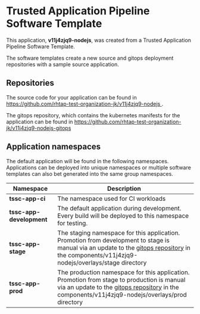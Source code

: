 # Trusted Application Pipeline Software Template

This application, **v11j4zjq9-nodejs**, was created from a Trusted Application Pipeline Software Template.

The software templates create a new source and gitops deployment repositories with a sample source application. 

## Repositories

The source code for your application can be found in [https://github.com/rhtap-test-organization-jk/v11j4zjq9-nodejs ](https://github.com/rhtap-test-organization-jk/v11j4zjq9-nodejs ).
 
The gitops repository, which contains the kubernetes manifests for the application can be found in 
[https://github.com/rhtap-test-organization-jk/v11j4zjq9-nodejs-gitops ](https://github.com/rhtap-test-organization-jk/v11j4zjq9-nodejs-gitops ) 

## Application namespaces 

The default application will be found in the following namespaces. Applications can be deployed into unique namespaces or multiple software templates can also bet generated into the same group namespaces.  

|  Namespace   |  Description   |  
| -------- | -------- |
| **tssc-app-ci** | The namespace used for CI workloads |
| **tssc-app-development** | The default application during development. Every build will be deployed to this namespace for testing. |
| **tssc-app-stage** | The staging namespace for this application. Promotion from development to stage is manual via an update to the [gitops repository](https://github.com/rhtap-test-organization-jk/v11j4zjq9-nodejs-gitops ) in the components/v11j4zjq9-nodejs/overlays/stage directory |
| **tssc-app-prod** | The production namespace for this application. Promotion from stage to production is manual via an update to the [gitops repository](https://github.com/rhtap-test-organization-jk/v11j4zjq9-nodejs-gitops ) in the components/v11j4zjq9-nodejs/overlays/prod directory |